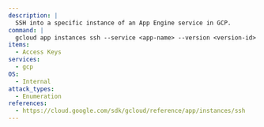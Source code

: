 ```yaml
---
description: |
  SSH into a specific instance of an App Engine service in GCP.
command: |
  gcloud app instances ssh --service <app-name> --version <version-id> <ID>
items:
  - Access Keys
services:
  - gcp
OS:
  - Internal
attack_types:
  - Enumeration
references:
  - https://cloud.google.com/sdk/gcloud/reference/app/instances/ssh
---
```

